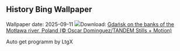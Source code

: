 ## History Bing Wallpaper
Wallpaper date: 2025-09-11
![](https://www.bing.com/th?id=OHR.BlueGdansk_EN-GB1148120483_UHD.jpg&w=1000)Download: [Gdańsk on the banks of the Motława river, Poland (© Oscar Dominguez/TANDEM Stills + Motion)](https://www.bing.com/th?id=OHR.BlueGdansk_EN-GB1148120483_UHD.jpg)

Auto get programm by LtgX
